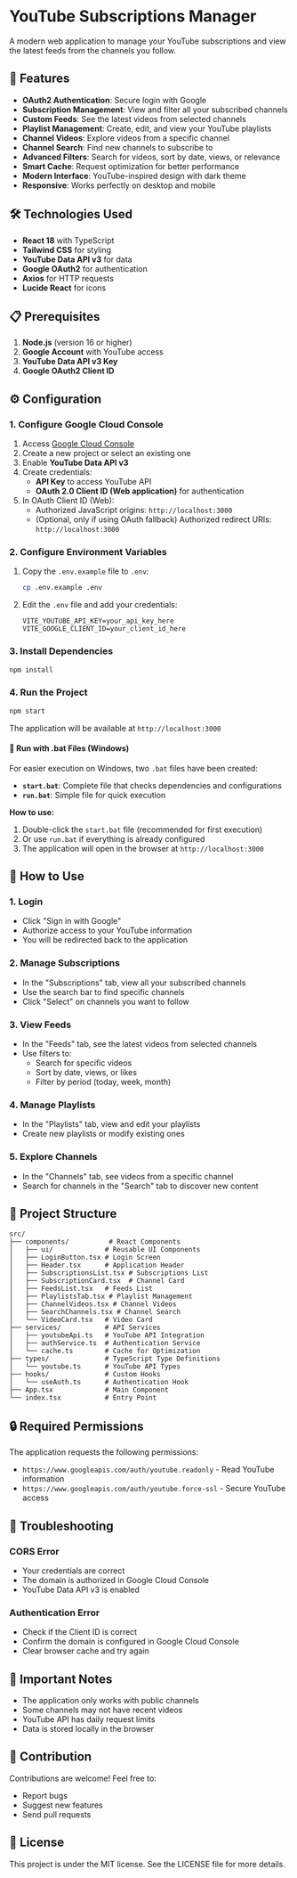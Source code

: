 # YouTube Subscriptions Manager

A modern web application to manage your YouTube subscriptions and view the latest feeds from the channels you follow.

## 🚀 Features

- **OAuth2 Authentication**: Secure login with Google
- **Subscription Management**: View and filter all your subscribed channels
- **Custom Feeds**: See the latest videos from selected channels
- **Playlist Management**: Create, edit, and view your YouTube playlists
- **Channel Videos**: Explore videos from a specific channel
- **Channel Search**: Find new channels to subscribe to
- **Advanced Filters**: Search for videos, sort by date, views, or relevance
- **Smart Cache**: Request optimization for better performance
- **Modern Interface**: YouTube-inspired design with dark theme
- **Responsive**: Works perfectly on desktop and mobile

## 🛠️ Technologies Used

- **React 18** with TypeScript
- **Tailwind CSS** for styling
- **YouTube Data API v3** for data
- **Google OAuth2** for authentication
- **Axios** for HTTP requests
- **Lucide React** for icons

## 📋 Prerequisites

1. **Node.js** (version 16 or higher)
2. **Google Account** with YouTube access
3. **YouTube Data API v3 Key**
4. **Google OAuth2 Client ID**

## ⚙️ Configuration

### 1. Configure Google Cloud Console

1. Access [Google Cloud Console](https://console.cloud.google.com/)
2. Create a new project or select an existing one
3. Enable **YouTube Data API v3**
4. Create credentials:
   - **API Key** to access YouTube API
   - **OAuth 2.0 Client ID (Web application)** for authentication
5. In OAuth Client ID (Web):
   - Authorized JavaScript origins: `http://localhost:3000`
   - (Optional, only if using OAuth fallback) Authorized redirect URIs: `http://localhost:3000`

### 2. Configure Environment Variables

1. Copy the `.env.example` file to `.env`:
   ```bash
   cp .env.example .env
   ```

2. Edit the `.env` file and add your credentials:
   ```env
   VITE_YOUTUBE_API_KEY=your_api_key_here
   VITE_GOOGLE_CLIENT_ID=your_client_id_here
   ```

### 3. Install Dependencies

```bash
npm install
```

### 4. Run the Project

```bash
npm start
```

The application will be available at `http://localhost:3000`

#### 🚀 Run with .bat Files (Windows)

For easier execution on Windows, two `.bat` files have been created:

- **`start.bat`**: Complete file that checks dependencies and configurations
- **`run.bat`**: Simple file for quick execution

**How to use:**

1. Double-click the `start.bat` file (recommended for first execution)
2. Or use `run.bat` if everything is already configured
3. The application will open in the browser at `http://localhost:3000`

## 🎯 How to Use

### 1. Login

- Click "Sign in with Google"
- Authorize access to your YouTube information
- You will be redirected back to the application

### 2. Manage Subscriptions

- In the "Subscriptions" tab, view all your subscribed channels
- Use the search bar to find specific channels
- Click "Select" on channels you want to follow

### 3. View Feeds

- In the "Feeds" tab, see the latest videos from selected channels
- Use filters to:
  - Search for specific videos
  - Sort by date, views, or likes
  - Filter by period (today, week, month)

### 4. Manage Playlists

- In the "Playlists" tab, view and edit your playlists
- Create new playlists or modify existing ones

### 5. Explore Channels

- In the "Channels" tab, see videos from a specific channel
- Search for channels in the "Search" tab to discover new content

## 🔧 Project Structure

```
src/
├── components/          # React Components
│   ├── ui/             # Reusable UI Components
│   ├── LoginButton.tsx # Login Screen
│   ├── Header.tsx      # Application Header
│   ├── SubscriptionsList.tsx # Subscriptions List
│   ├── SubscriptionCard.tsx  # Channel Card
│   ├── FeedsList.tsx   # Feeds List
│   ├── PlaylistsTab.tsx # Playlist Management
│   ├── ChannelVideos.tsx # Channel Videos
│   ├── SearchChannels.tsx # Channel Search
│   └── VideoCard.tsx   # Video Card
├── services/           # API Services
│   ├── youtubeApi.ts   # YouTube API Integration
│   ├── authService.ts  # Authentication Service
│   └── cache.ts        # Cache for Optimization
├── types/              # TypeScript Type Definitions
│   └── youtube.ts      # YouTube API Types
├── hooks/              # Custom Hooks
│   └── useAuth.ts      # Authentication Hook
├── App.tsx             # Main Component
└── index.tsx           # Entry Point
```

## 🔒 Required Permissions

The application requests the following permissions:

- `https://www.googleapis.com/auth/youtube.readonly` - Read YouTube information
- `https://www.googleapis.com/auth/youtube.force-ssl` - Secure YouTube access

## 🐛 Troubleshooting

### CORS Error

- Your credentials are correct
- The domain is authorized in Google Cloud Console
- YouTube Data API v3 is enabled

### Authentication Error

- Check if the Client ID is correct
- Confirm the domain is configured in Google Cloud Console
- Clear browser cache and try again

## 📝 Important Notes

- The application only works with public channels
- Some channels may not have recent videos
- YouTube API has daily request limits
- Data is stored locally in the browser

## 🤝 Contribution

Contributions are welcome! Feel free to:

- Report bugs
- Suggest new features
- Send pull requests

## 📄 License

This project is under the MIT license. See the LICENSE file for more details.
